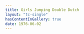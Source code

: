 ```yaml
--- 
title: Girls Jumping Double Dutch
layout: "tc-single"
hasContentInGallery: true
date: 1976-06-02
--- 
```

